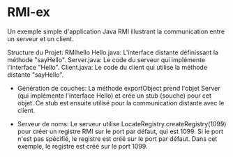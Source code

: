 # RMI-ex
Un exemple simple d'application Java RMI illustrant la communication entre un serveur et un client.

Structure du Projet: 
RMIhello
Hello.java: L'interface distante définissant la méthode "sayHello".
Server.java: Le code du serveur qui implémente l'interface "Hello".
Client.java: Le code du client qui utilise la méthode distante "sayHello".


- Génération de couches: 
La méthode exportObject prend l'objet Server (qui implémente l'interface Hello) et crée un stub (souche) pour cet objet. Ce stub est ensuite utilisé pour la communication distante avec le client. 

- Serveur de noms:
Le serveur utilise LocateRegistry.createRegistry(1099) pour créer un registre RMI sur le port par défaut, qui est 1099. Si le port n'est pas spécifié, le registre est créé sur le port par défaut. Dans cet exemple, le registre est créé sur le port 1099.
